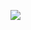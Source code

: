 <img src="https://user-images.githubusercontent.com/99354481/178121414-51998b07-4ca6-4f30-955e-1522d0916535.png
" />
